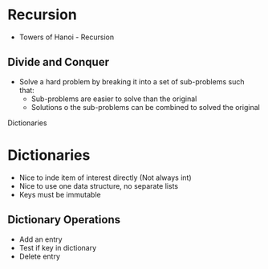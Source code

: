 
# Recursion

- Towers of Hanoi - Recursion


## Divide and Conquer

- Solve a hard problem by breaking it into a set of sub-problems such that:
	- Sub-problems are easier to solve than the original
	- Solutions o the sub-problems can be combined to solved the original

Dictionaries


# Dictionaries

- Nice to inde item of interest directly (Not always int)
- Nice to use one data structure, no separate lists
- Keys must be immutable


## Dictionary Operations

- Add an entry
- Test if key in dictionary
- Delete entry



